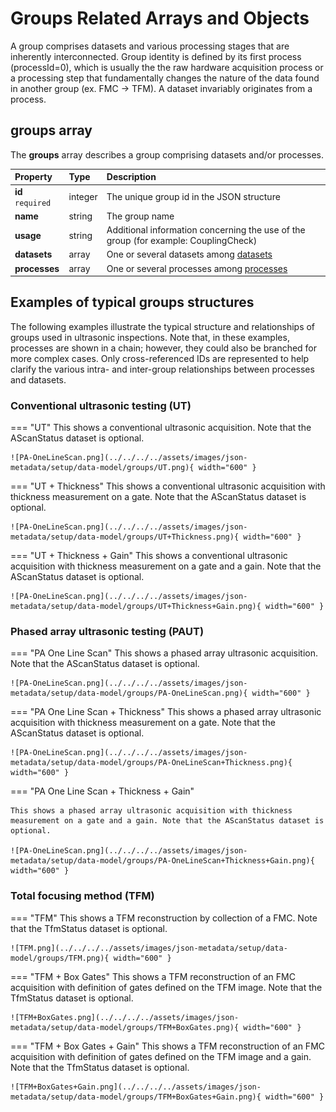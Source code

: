 # Groups Related Arrays and Objects

A group comprises datasets and various processing stages that are inherently interconnected. Group identity is defined by its first process (processId=0), which is usually the the raw hardware acquisition process or a processing step that fundamentally changes the nature of the data found in another group (ex. FMC → TFM). A dataset invariably originates from a process.

## **groups** array

The **groups** array describes a group comprising datasets and/or processes.

| Property          | Type    | Description                                                                         |
| :---------------- | :------ | :---------------------------------------------------------------------------------- |
| **id** `required` | integer | The unique group id in the JSON structure                                           |
| **name**          | string  | The group name                                                                      |
| **usage**         | string  | Additional information concerning the use of the group (for example: CouplingCheck) |
| **datasets**      | array   | One or several datasets among [datasets](datasets.md)                               |
| **processes**     | array   | One or several processes among [processes](./processes/index.md)                    |

## Examples of typical groups structures

The following examples illustrate the typical structure and relationships of groups used in ultrasonic inspections. Note that, in these examples, processes are shown in a chain; however, they could also be branched for more complex cases. Only cross-referenced IDs are represented to help clarify the various intra- and inter-group relationships between processes and datasets.

### Conventional ultrasonic testing (UT)

=== "UT"
    This shows a conventional ultrasonic acquisition. Note that the AScanStatus dataset is optional. 

    ![PA-OneLineScan.png](../../../../assets/images/json-metadata/setup/data-model/groups/UT.png){ width="600" }

=== "UT + Thickness"
    This shows a conventional ultrasonic acquisition with thickness measurement on a gate. Note that the AScanStatus dataset is optional. 

    ![PA-OneLineScan.png](../../../../assets/images/json-metadata/setup/data-model/groups/UT+Thickness.png){ width="600" }

=== "UT + Thickness + Gain"
    This shows a conventional ultrasonic acquisition with thickness measurement on a gate and a gain. Note that the AScanStatus dataset is optional. 

    ![PA-OneLineScan.png](../../../../assets/images/json-metadata/setup/data-model/groups/UT+Thickness+Gain.png){ width="600" }

### Phased array ultrasonic testing (PAUT)

=== "PA One Line Scan"
    This shows a phased array ultrasonic acquisition. Note that the AScanStatus dataset is optional. 

    ![PA-OneLineScan.png](../../../../assets/images/json-metadata/setup/data-model/groups/PA-OneLineScan.png){ width="600" }

=== "PA One Line Scan + Thickness"
    This shows a phased array ultrasonic acquisition with thickness measurement on a gate. Note that the AScanStatus dataset is optional. 

    ![PA-OneLineScan.png](../../../../assets/images/json-metadata/setup/data-model/groups/PA-OneLineScan+Thickness.png){ width="600" }

=== "PA One Line Scan + Thickness + Gain"

    This shows a phased array ultrasonic acquisition with thickness measurement on a gate and a gain. Note that the AScanStatus dataset is optional. 

    ![PA-OneLineScan.png](../../../../assets/images/json-metadata/setup/data-model/groups/PA-OneLineScan+Thickness+Gain.png){ width="600" }

### Total focusing method (TFM)

=== "TFM"
    This shows a TFM reconstruction by collection of a FMC. Note that the TfmStatus dataset is optional. 

    ![TFM.png](../../../../assets/images/json-metadata/setup/data-model/groups/TFM.png){ width="600" }

=== "TFM + Box Gates"
    This shows a TFM reconstruction of an FMC acquisition with definition of gates defined on the TFM image. Note that the TfmStatus dataset is optional. 

    ![TFM+BoxGates.png](../../../../assets/images/json-metadata/setup/data-model/groups/TFM+BoxGates.png){ width="600" }

=== "TFM + Box Gates + Gain"
    This shows a TFM reconstruction of an FMC acquisition with definition of gates defined on the TFM image and a gain. Note that the TfmStatus dataset is optional. 

    ![TFM+BoxGates+Gain.png](../../../../assets/images/json-metadata/setup/data-model/groups/TFM+BoxGates+Gain.png){ width="600" }